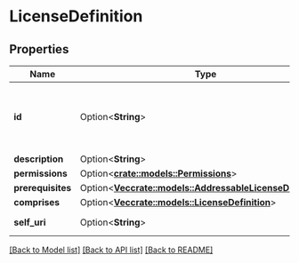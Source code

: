 # LicenseDefinition

## Properties

Name | Type | Description | Notes
------------ | ------------- | ------------- | -------------
**id** | Option<**String**> | The globally unique identifier for the object. | [optional][readonly]
**description** | Option<**String**> |  | [optional]
**permissions** | Option<[**crate::models::Permissions**](Permissions.md)> |  | [optional]
**prerequisites** | Option<[**Vec<crate::models::AddressableLicenseDefinition>**](AddressableLicenseDefinition.md)> |  | [optional]
**comprises** | Option<[**Vec<crate::models::LicenseDefinition>**](LicenseDefinition.md)> |  | [optional]
**self_uri** | Option<**String**> | The URI for this object | [optional][readonly]

[[Back to Model list]](../README.md#documentation-for-models) [[Back to API list]](../README.md#documentation-for-api-endpoints) [[Back to README]](../README.md)


